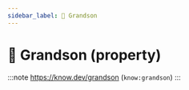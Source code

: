 ```yaml
---
sidebar_label: 🧒 Grandson
---
```


# 🧒 Grandson (property)

:::note
https://know.dev/grandson
(`know:grandson`)
:::
